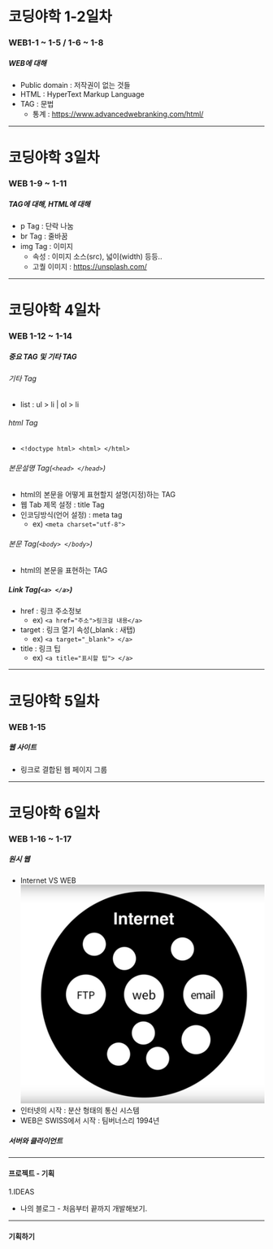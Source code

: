 
# 코딩야학 1-2일차

### WEB1-1 ~ 1-5 / 1-6 ~ 1-8
##### WEB에 대해
- Public domain : 저작권이 없는 것들
- HTML : HyperText Markup Language
- TAG : 문법
  * 통계 : https://www.advancedwebranking.com/html/

***
# 코딩야학 3일차

### WEB 1-9 ~ 1-11
##### TAG에 대해, HTML에 대해
- p Tag : 단락 나눔 
- br Tag : 줄바꿈
- img Tag : 이미지
  * 속성 : 이미지 소스(src), 넓이(width) 등등..
  * 고퀄 이미지 : https://unsplash.com/

***
# 코딩야학 4일차

### WEB 1-12 ~ 1-14
##### 중요 TAG 및 기타 TAG

###### 기타 Tag
- list : ul > li | ol > li

###### html Tag 
- `<!doctype html> <html> </html>`

###### 본문설명 Tag(`<head> </head>`)
- html의 본문을 어떻게 표현할지 설명(지정)하는 TAG
- 웹 Tab 제목 설정 : title Tag
- 인코딩방식(언어 설정) : meta tag  
  * ex) `<meta charset="utf-8">`

###### 본문 Tag(`<body> </body>`)
- html의 본문을 표현하는 TAG

##### Link Tag(`<a> </a>`)
- href : 링크 주소정보
  * ex) `<a href="주소">링크걸 내용</a>`
- target : 링크 열기 속성(_blank : 새탭)
  * ex) `<a target="_blank"> </a>`
- title : 링크 팁
  * ex) `<a title="표시할 팁"> </a>`

***
# 코딩야학 5일차

### WEB 1-15
##### 웹 사이트
- 링크로 결합된 웹 페이지 그룹

***
# 코딩야학 6일차

### WEB 1-16 ~ 1-17
##### 원시 웹
- Internet VS WEB
  ![Internet VS WEB](./Internet_VS_WEB.JPG )
- 인터넷의 시작 : 분산 형태의 통신 시스템
- WEB은 SWISS에서 시작 : 팀버너스리 1994년

##### 서버와 클라이언트

***
#### 프로젝트 - 기획
1.IDEAS
* 나의 블로그 - 처음부터 끝까지 개발해보기.

***
#### 기획하기





